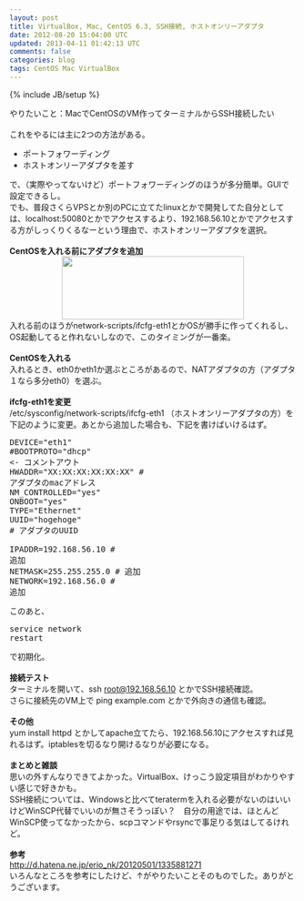 ```yaml
---
layout: post
title: VirtualBox, Mac, CentOS 6.3, SSH接続, ホストオンリーアダプタ
date: 2012-08-20 15:04:00 UTC
updated: 2013-04-11 01:42:13 UTC
comments: false
categories: blog
tags: CentOS Mac VirtualBox
---
```

{% include JB/setup %}

やりたいこと：MacでCentOSのVM作ってターミナルからSSH接続したい<br /><br />これをやるには主に2つの方法がある。<br /><ul><li>ポートフォワーディング</li><li>ホストオンリーアダプタを差す</li></ul><div>で、（実際やってないけど）ポートフォワーディングのほうが多分簡単。GUIで設定できるし。</div><div>でも、普段さくらVPSとか別のPCに立てたlinuxとかで開発してた自分としては、localhost:50080とかでアクセスするより、192.168.56.10とかでアクセスする方がしっくりくるなーという理由で、ホストオンリーアダプタを選択。</div><div><br /><b>CentOSを入れる前にアダプタを追加</b><br /><div class="separator" style="clear: both; text-align: center;"><a href="http://3.bp.blogspot.com/-NH7WlANClX0/UDJG2BNSRYI/AAAAAAAAA2I/DLTBnQMrVrw/s1600/%E3%82%B9%E3%82%AF%E3%83%AA%E3%83%BC%E3%83%B3%E3%82%B7%E3%83%A7%E3%83%83%E3%83%88+2012-08-20+23.14.17.png" imageanchor="1" style="margin-left: 1em; margin-right: 1em;"><img border="0" height="111" src="http://3.bp.blogspot.com/-NH7WlANClX0/UDJG2BNSRYI/AAAAAAAAA2I/DLTBnQMrVrw/s320/%E3%82%B9%E3%82%AF%E3%83%AA%E3%83%BC%E3%83%B3%E3%82%B7%E3%83%A7%E3%83%83%E3%83%88+2012-08-20+23.14.17.png" width="320" /></a></div>入れる前のほうがnetwork-scripts/ifcfg-eth1とかOSが勝手に作ってくれるし、OS起動してると作れないしなので、このタイミングが一番楽。</div><div><br /><b>CentOSを入れる</b><br />入れるとき、eth0かeth1か選ぶところがあるので、NATアダプタの方（アダプタ１なら多分eth0）を選ぶ。<br /><br /><b>ifcfg-eth1を変更</b><br />/etc/sysconfig/network-scripts/ifcfg-eth1 （ホストオンリーアダプタの方）を下記のように変更。あとから追加した場合も、下記を書けばいけるはず。</div><pre>DEVICE="eth1"<br />#BOOTPROTO="dhcp" &lt;- コメントアウト<br />HWADDR="XX:XX:XX:XX:XX:XX" # アダプタのmacアドレス<br />NM_CONTROLLED="yes"<br />ONBOOT="yes"<br />TYPE="Ethernet"<br />UUID="hogehoge" # アダプタのUUID<br /><br />IPADDR=192.168.56.10 # 追加<br />NETMASK=255.255.255.0 # 追加<br />NETWORK=192.168.56.0 # 追加<br /></pre>このあと、<br /><pre>service network restart</pre>で初期化。<br /><br /><b>接続テスト</b><br />ターミナルを開いて、ssh root@192.168.56.10 とかでSSH接続確認。<br />さらに接続先のVM上で ping example.com とかで外向きの通信も確認。<br /><br /><b>その他</b><br />yum install httpd とかしてapache立てたら、192.168.56.10にアクセスすれば見れるはず。iptablesを切るなり開けるなりが必要になる。<br /><br /><b>まとめと雑談</b><br />思いの外すんなりできてよかった。VirtualBox、けっこう設定項目がわかりやすい感じで好きかも。<br />SSH接続については、Windowsと比べてteratermを入れる必要がないのはいいけどWinSCP代替でいいのが無さそうっぽい？　自分の用途では、ほとんどWinSCP使ってなかったから、scpコマンドやrsyncで事足りる気はしてるけれど。<br /><br /><b>参考</b><br /><a href="http://d.hatena.ne.jp/erio_nk/20120501/1335881271">http://d.hatena.ne.jp/erio_nk/20120501/1335881271</a><br />いろんなところを参考にしたけど、↑がやりたいことそのものでした。ありがとうございます。